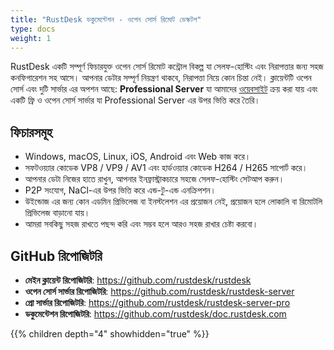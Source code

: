 ```yaml
---
title: "RustDesk ডকুমেন্টেশন - ওপেন সোর্স রিমোট ডেস্কটপ"
type: docs
weight: 1
---
```


RustDesk একটি সম্পূর্ণ ফিচারযুক্ত ওপেন সোর্স রিমোট কন্ট্রোল বিকল্প যা সেলফ-হোস্টিং এবং নিরাপত্তার জন্য সহজ কনফিগারেশন সহ আসে। আপনার ডেটার সম্পূর্ণ নিয়ন্ত্রণ থাকবে, নিরাপত্তা নিয়ে কোন চিন্তা নেই। ক্লায়েন্টটি ওপেন সোর্স এবং দুটি সার্ভার এর অপশন আছে: **Professional Server** যা আমাদের [ওয়েবসাইট](https://rustdesk.com) ক্রয় করা যায় এবং একটি ফ্রি ও ওপেন সোর্স সার্ভার যা Professional Server এর উপর ভিত্তি করে তৈরি।

## ফিচারসমূহ
- Windows, macOS, Linux, iOS, Android এবং Web কাজ করে।
- সফটওয়্যার কোডেক  VP8 / VP9 / AV1 এবং হার্ডওয়্যার কোডেক H264 / H265 সাপোর্ট করে।
- আপনার ডেটা নিজের হাতে রাখুন, আপনার ইনফ্রাস্ট্রাকচারে সহজে সেলফ-হোস্টিং সেটআপ করুন।
- P2P সংযোগ, NaCl-এর উপর ভিত্তি করে এন্ড-টু-এন্ড এনক্রিপশন।
- উইন্ডোজ এর জন্য কোন এডমিন প্রিভিলেজ বা ইনস্টলেশন এর  প্রয়োজন নেই, প্রয়োজন হলে লোকালি বা রিমোটলি প্রিভিলেজ বাড়ানো যায়।
- আমরা সবকিছু সহজ রাখতে পছন্দ করি এবং সম্ভব হলে আরও সহজ রাখার চেষ্টা করবো।

## GitHub রিপোজিটরি
- **মেইন ক্লায়েন্ট রিপোজিটরি**: https://github.com/rustdesk/rustdesk
- **ওপেন সোর্স সার্ভার রিপোজিটরি**: https://github.com/rustdesk/rustdesk-server  
- **প্রো সার্ভার রিপোজিটরি**: https://github.com/rustdesk/rustdesk-server-pro
- **ডকুমেন্টেশন রিপোজিটরি**: https://github.com/rustdesk/doc.rustdesk.com

{{% children depth="4" showhidden="true" %}}

